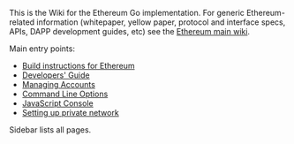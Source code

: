 This is the Wiki for the Ethereum Go implementation. For generic Ethereum-related information (whitepaper, yellow paper, protocol and interface specs, APIs, DAPP development guides, etc) see the [Ethereum main wiki](https://github.com/ethereum/wiki/wiki). 

Main entry points:

* [Build instructions for Ethereum](https://github.com/ethereum/go-ethereum/wiki/Building-Ethereum)
* [Developers' Guide](https://github.com/ethereum/go-ethereum/wiki/Developers'-Guide)
* [Managing Accounts](https://github.com/ethereum/go-ethereum/wiki/Managing-your-accounts)
* [Command Line Options](https://github.com/ethereum/go-ethereum/wiki/Command-Line-Options)
* [JavaScript Console](https://github.com/ethereum/go-ethereum/wiki/JavaScript-Console)
* [Setting up private network](https://github.com/ethereum/go-ethereum/wiki/Setting-up-private-network)

Sidebar lists all pages.